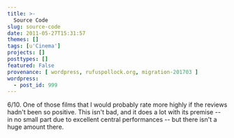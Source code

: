 ```yaml
---
title: >-
  Source Code
slug: source-code
date: 2011-05-27T15:31:57
themes: []
tags: [u'Cinema']
projects: []
posttypes: []
featured: False
provenance: [ wordpress, rufuspollock.org, migration-201703 ]
wordpress:
  - post_id: 999
---
```


6/10. One of those films that I would probably rate more highly if the reviews hadn't been so positive. This isn't bad, and it does a lot with its premise -- in no small part due to excellent central performances -- but there isn't a huge amount there.

